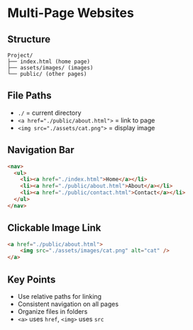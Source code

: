# Multi-Page Websites

## Structure
```
Project/
├── index.html (home page)
├── assets/images/ (images)
└── public/ (other pages)
```

## File Paths
- `./` = current directory
- `<a href="./public/about.html">` = link to page
- `<img src="./assets/cat.png">` = display image

## Navigation Bar
```html
<nav>
  <ul>
    <li><a href="./index.html">Home</a></li>
    <li><a href="./public/about.html">About</a></li>
    <li><a href="./public/contact.html">Contact</a></li>
  </ul>
</nav>
```

## Clickable Image Link
```html
<a href="./public/about.html">
    <img src="./assets/images/cat.png" alt="cat" />
</a>
```

## Key Points
- Use relative paths for linking
- Consistent navigation on all pages
- Organize files in folders
- `<a>` uses `href`, `<img>` uses `src`
